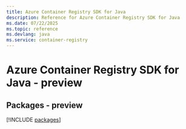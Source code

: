 ```yaml
---
title: Azure Container Registry SDK for Java
description: Reference for Azure Container Registry SDK for Java
ms.date: 07/22/2025
ms.topic: reference
ms.devlang: java
ms.service: container-registry
---
```

# Azure Container Registry SDK for Java - preview
## Packages - preview
[!INCLUDE [packages](container-registry-index.md)]